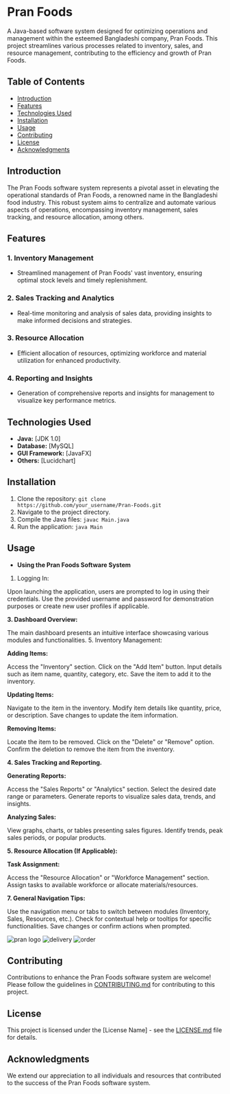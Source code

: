 # Pran Foods

A Java-based software system designed for optimizing operations and management within the esteemed Bangladeshi company, Pran Foods. This project streamlines various processes related to inventory, sales, and resource management, contributing to the efficiency and growth of Pran Foods.

## Table of Contents

- [Introduction](#introduction)
- [Features](#features)
- [Technologies Used](#technologies-used)
- [Installation](#installation)
- [Usage](#usage)
- [Contributing](#contributing)
- [License](#license)
- [Acknowledgments](#acknowledgments)

## Introduction

The Pran Foods software system represents a pivotal asset in elevating the operational standards of Pran Foods, a renowned name in the Bangladeshi food industry. This robust system aims to centralize and automate various aspects of operations, encompassing inventory management, sales tracking, and resource allocation, among others.

## Features

### 1. Inventory Management
- Streamlined management of Pran Foods' vast inventory, ensuring optimal stock levels and timely replenishment.

### 2. Sales Tracking and Analytics
- Real-time monitoring and analysis of sales data, providing insights to make informed decisions and strategies.

### 3. Resource Allocation
- Efficient allocation of resources, optimizing workforce and material utilization for enhanced productivity.

### 4. Reporting and Insights
- Generation of comprehensive reports and insights for management to visualize key performance metrics.

## Technologies Used

- **Java:** [JDK 1.0]
- **Database:** [MySQL]
- **GUI Framework:** [JavaFX]
- **Others:** [Lucidchart]

## Installation

1. Clone the repository: `git clone https://github.com/your_username/Pran-Foods.git`
2. Navigate to the project directory.
3. Compile the Java files: `javac Main.java`
4. Run the application: `java Main`

## Usage

- **Using the Pran Foods Software System**
  
1. Logging In:
   
Upon launching the application, users are prompted to log in using their credentials.
Use the provided username and password for demonstration purposes or create new user profiles if applicable.

**3. Dashboard Overview:**
   
The main dashboard presents an intuitive interface showcasing various modules and functionalities.
5. Inventory Management:
   
**Adding Items:**

Access the "Inventory" section.
Click on the "Add Item" button.
Input details such as item name, quantity, category, etc.
Save the item to add it to the inventory.

**Updating Items:**

Navigate to the item in the inventory.
Modify item details like quantity, price, or description.
Save changes to update the item information.

**Removing Items:**

Locate the item to be removed.
Click on the "Delete" or "Remove" option.
Confirm the deletion to remove the item from the inventory.

**4. Sales Tracking and Reporting.**

**Generating Reports:**

Access the "Sales Reports" or "Analytics" section.
Select the desired date range or parameters.
Generate reports to visualize sales data, trends, and insights.

**Analyzing Sales:**

View graphs, charts, or tables presenting sales figures.
Identify trends, peak sales periods, or popular products.

**5. Resource Allocation (If Applicable):**

**Task Assignment:**

Access the "Resource Allocation" or "Workforce Management" section.
Assign tasks to available workforce or allocate materials/resources.

**7. General Navigation Tips:**
   
Use the navigation menu or tabs to switch between modules (Inventory, Sales, Resources, etc.).
Check for contextual help or tooltips for specific functionalities.
Save changes or confirm actions when prompted.

![pran logo](https://github.com/Asem758/pran-foods-project-oop/assets/79334393/2248bbe4-b04e-4e29-b543-ad1df4918a85)
![delivery](https://github.com/Asem758/pran-foods-project-oop/assets/79334393/ceba388a-d101-4e5e-bb16-6eb3c5431272)
![order](https://github.com/Asem758/pran-foods-project-oop/assets/79334393/f9cba6cc-dfc5-4f55-85b2-750433bbae3b)

## Contributing

Contributions to enhance the Pran Foods software system are welcome! Please follow the guidelines in [CONTRIBUTING.md](CONTRIBUTING.md) for contributing to this project.

## License

This project is licensed under the [License Name] - see the [LICENSE.md](LICENSE.md) file for details.

## Acknowledgments

We extend our appreciation to all individuals and resources that contributed to the success of the Pran Foods software system.
